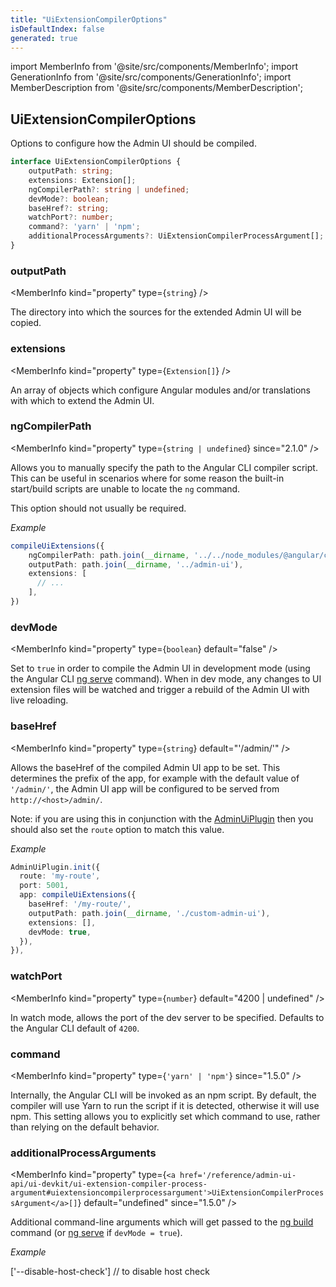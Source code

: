 ```yaml
---
title: "UiExtensionCompilerOptions"
isDefaultIndex: false
generated: true
---
```

<!-- This file was generated from the Vendure source. Do not modify. Instead, re-run the "docs:build" script -->
import MemberInfo from '@site/src/components/MemberInfo';
import GenerationInfo from '@site/src/components/GenerationInfo';
import MemberDescription from '@site/src/components/MemberDescription';


## UiExtensionCompilerOptions

<GenerationInfo sourceFile="packages/ui-devkit/src/compiler/types.ts" sourceLine="327" packageName="@vendure/ui-devkit" />

Options to configure how the Admin UI should be compiled.

```ts title="Signature"
interface UiExtensionCompilerOptions {
    outputPath: string;
    extensions: Extension[];
    ngCompilerPath?: string | undefined;
    devMode?: boolean;
    baseHref?: string;
    watchPort?: number;
    command?: 'yarn' | 'npm';
    additionalProcessArguments?: UiExtensionCompilerProcessArgument[];
}
```

<div className="members-wrapper">

### outputPath

<MemberInfo kind="property" type={`string`}   />

The directory into which the sources for the extended Admin UI will be copied.
### extensions

<MemberInfo kind="property" type={`Extension[]`}   />

An array of objects which configure Angular modules and/or
translations with which to extend the Admin UI.
### ngCompilerPath

<MemberInfo kind="property" type={`string | undefined`}  since="2.1.0"  />

Allows you to manually specify the path to the Angular CLI compiler script. This can be useful in scenarios
where for some reason the built-in start/build scripts are unable to locate the `ng` command.

This option should not usually be required.

*Example*

```ts
compileUiExtensions({
    ngCompilerPath: path.join(__dirname, '../../node_modules/@angular/cli/bin/ng.js'),
    outputPath: path.join(__dirname, '../admin-ui'),
    extensions: [
      // ...
    ],
})
```
### devMode

<MemberInfo kind="property" type={`boolean`} default="false"   />

Set to `true` in order to compile the Admin UI in development mode (using the Angular CLI
[ng serve](https://angular.io/cli/serve) command). When in dev mode, any changes to
UI extension files will be watched and trigger a rebuild of the Admin UI with live
reloading.
### baseHref

<MemberInfo kind="property" type={`string`} default="'/admin/'"   />

Allows the baseHref of the compiled Admin UI app to be set. This determines the prefix
of the app, for example with the default value of `'/admin/'`, the Admin UI app
will be configured to be served from `http://<host>/admin/`.

Note: if you are using this in conjunction with the <a href='/reference/core-plugins/admin-ui-plugin/#adminuiplugin'>AdminUiPlugin</a> then you should
also set the `route` option to match this value.

*Example*

```ts
AdminUiPlugin.init({
  route: 'my-route',
  port: 5001,
  app: compileUiExtensions({
    baseHref: '/my-route/',
    outputPath: path.join(__dirname, './custom-admin-ui'),
    extensions: [],
    devMode: true,
  }),
}),
```
### watchPort

<MemberInfo kind="property" type={`number`} default="4200 | undefined"   />

In watch mode, allows the port of the dev server to be specified. Defaults to the Angular CLI default
of `4200`.
### command

<MemberInfo kind="property" type={`'yarn' | 'npm'`}  since="1.5.0"  />

Internally, the Angular CLI will be invoked as an npm script. By default, the compiler will use Yarn
to run the script if it is detected, otherwise it will use npm. This setting allows you to explicitly
set which command to use, rather than relying on the default behavior.
### additionalProcessArguments

<MemberInfo kind="property" type={`<a href='/reference/admin-ui-api/ui-devkit/ui-extension-compiler-process-argument#uiextensioncompilerprocessargument'>UiExtensionCompilerProcessArgument</a>[]`} default="undefined"  since="1.5.0"  />

Additional command-line arguments which will get passed to the [ng build](https://angular.io/cli/build)
command (or [ng serve](https://angular.io/cli/serve) if `devMode = true`).

*Example*

['--disable-host-check'] // to disable host check


</div>
